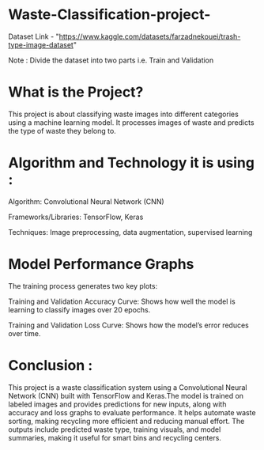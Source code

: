 # Waste-Classification-project-
Dataset Link - "https://www.kaggle.com/datasets/farzadnekouei/trash-type-image-dataset"


Note : Divide the dataset into two parts i.e. Train and Validation 

# What is the Project?
This project is about classifying waste images into different categories using a machine learning model. It processes images of waste and predicts the type of waste they belong to.

# Algorithm and Technology it is using :
Algorithm: Convolutional Neural Network (CNN)

Frameworks/Libraries: TensorFlow, Keras

Techniques: Image preprocessing, data augmentation, supervised learning

# Model Performance Graphs
The training process generates two key plots:

Training and Validation Accuracy Curve: Shows how well the model is learning to classify images over 20 epochs.

Training and Validation Loss Curve: Shows how the model’s error reduces over time.


# Conclusion : 
This project is a waste classification system using a Convolutional Neural Network (CNN) built with TensorFlow and Keras.The model is trained on labeled images and provides predictions for new inputs, along with accuracy and loss graphs to evaluate performance. It helps automate waste sorting, making recycling more efficient and reducing manual effort. The outputs include predicted waste type, training visuals, and model summaries, making it useful for smart bins and recycling centers.
